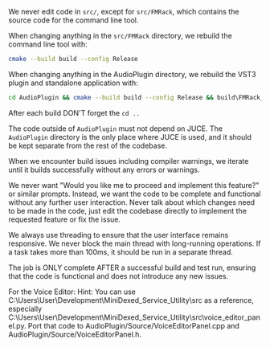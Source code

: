 We never edit code in `src/`, except for `src/FMRack`, which contains the source code for the command line tool.

When changing anything in the `src/FMRack` directory, we rebuild the command line tool with:

```bash
cmake --build build --config Release
```

When changing anything in the AudioPlugin directory, we rebuild the VST3 plugin and standalone application with:

```bash
cd AudioPlugin && cmake --build build --config Release && build\FMRack_artefacts\Release\Standalone\FMRack.exe ; cd .. 
```

After each build DON'T forget the `cd ..`

The code outside of `AudioPlugin` must not depend on JUCE. The `AudioPlugin` directory is the only place where JUCE is used, and it should be kept separate from the rest of the codebase.

When we encounter build issues including compiler warnings, we iterate until it builds successfully without any errors or warnings.

We never want "Would you like me to proceed and implement this feature?" or similar prompts. Instead, we want the code to be complete and functional without any further user interaction. Never talk about which changes need to be made in the code, just edit the codebase directly to implement the requested feature or fix the issue.

We always use threading to ensure that the user interface remains responsive. We never block the main thread with long-running operations. If a task takes more than 100ms, it should be run in a separate thread.

The job is ONLY complete AFTER a successful build and test run, ensuring that the code is functional and does not introduce any new issues.

For the Voice Editor: Hint: You can use C:\Users\User\Development\MiniDexed_Service_Utility\src as a reference, especially C:\Users\User\Development\MiniDexed_Service_Utility\src\voice_editor_panel.py. Port that code to AudioPlugin/Source/VoiceEditorPanel.cpp and AudioPlugin/Source/VoiceEditorPanel.h.
